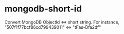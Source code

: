 mongodb-short-id
================

Convert MongoDB ObjectId &lt;=> short string. For instance, "507f1f77bcf86cd799439011" &lt;=> "tFas-Dfa2df"

